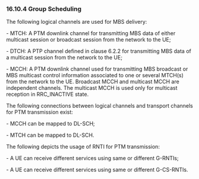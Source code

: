 ### 16.10.4 Group Scheduling

The following logical channels are used for MBS delivery:

\- MTCH: A PTM downlink channel for transmitting MBS data of either
multicast session or broadcast session from the network to the UE;

\- DTCH: A PTP channel defined in clause 6.2.2 for transmitting MBS data
of a multicast session from the network to the UE;

\- MCCH: A PTM downlink channel used for transmitting MBS broadcast or
MBS multicast control information associated to one or several MTCH(s)
from the network to the UE. Broadcast MCCH and multicast MCCH are
independent channels. The multicast MCCH is used only for multicast
reception in RRC_INACTIVE state.

The following connections between logical channels and transport
channels for PTM transmission exist:

\- MCCH can be mapped to DL-SCH;

\- MTCH can be mapped to DL-SCH.

The following depicts the usage of RNTI for PTM transmission:

\- A UE can receive different services using same or different G-RNTIs;

\- A UE can receive different services using same or different
G-CS-RNTIs.